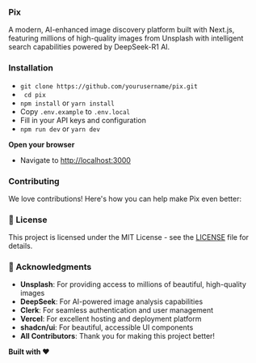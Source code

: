 ### Pix
 A modern, AI-enhanced image discovery platform built with Next.js, featuring millions of high-quality images from Unsplash with intelligent search capabilities powered by DeepSeek-R1 AI.

### Installation
   - ```git clone https://github.com/yourusername/pix.git```
   - ``` cd pix```
   - ```npm install``` or ```yarn install```
   - Copy `.env.example` to `.env.local`
   - Fill in your API keys and configuration
   - ```npm run dev``` or ```yarn dev```

  **Open your browser**
   - Navigate to [http://localhost:3000](http://localhost:3000)

### Contributing
We love contributions! Here's how you can help make Pix even better:

### 📄 License
This project is licensed under the MIT License - see the [LICENSE](LICENSE) file for details.

### 🙏 Acknowledgments
- **Unsplash**: For providing access to millions of beautiful, high-quality images
- **DeepSeek**: For AI-powered image analysis capabilities
- **Clerk**: For seamless authentication and user management
- **Vercel**: For excellent hosting and deployment platform
- **shadcn/ui**: For beautiful, accessible UI components
- **All Contributors**: Thank you for making this project better!

**Built with ❤️**
